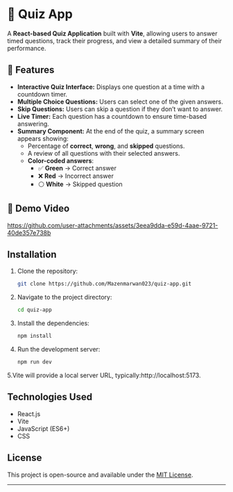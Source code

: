 # 📝 Quiz App

A **React-based Quiz Application** built with **Vite**, allowing users to answer timed questions, track their progress, and view a detailed summary of their performance.

## 🚀 Features

- **Interactive Quiz Interface:** Displays one question at a time with a countdown timer.
- **Multiple Choice Questions:** Users can select one of the given answers.
- **Skip Questions:** Users can skip a question if they don’t want to answer.
- **Live Timer:** Each question has a countdown to ensure time-based answering.
- **Summary Component:** At the end of the quiz, a summary screen appears showing:
  - Percentage of **correct**, **wrong**, and **skipped** questions.
  - A review of all questions with their selected answers.
  - **Color-coded answers**:
    - ✅ **Green** → Correct answer
    - ❌ **Red** → Incorrect answer
    - ⚪ **White** → Skipped question


## 🎥 Demo Video



https://github.com/user-attachments/assets/3eea9dda-e59d-4aae-9721-40de357e738b



## Installation

1. Clone the repository:

    ```bash
    git clone https://github.com/Mazenmarwan023/quiz-app.git
    ```

2. Navigate to the project directory:

    ```bash
    cd quiz-app
    ```

3. Install the dependencies:

    ```bash
    npm install
    ```

4. Run the development server:

    ```bash
    npm run dev
    ```
5.Vite will provide a local server URL, typically:http://localhost:5173.


## Technologies Used

- React.js
- Vite
- JavaScript (ES6+)
- CSS

## License

This project is open-source and available under the [MIT License](LICENSE).

---

